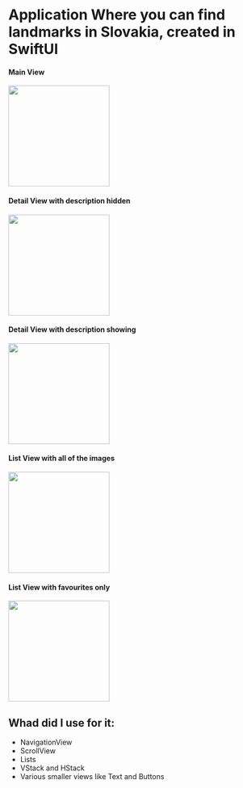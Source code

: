<h1>Application Where you can find landmarks in Slovakia, created in SwiftUI</h1>

<div>
  <h4>Main View</h4>
<img src="https://user-images.githubusercontent.com/46940455/122192417-edcbc180-ce93-11eb-827c-792678643ac7.png" width="200">

  <h4>Detail View with description hidden</h4>
<img src="https://user-images.githubusercontent.com/46940455/122192734-38e5d480-ce94-11eb-94ac-f83dbf85d5f6.png" width="200">

  <h4>Detail View with description showing</h4>
<img src="https://user-images.githubusercontent.com/46940455/122192828-4a2ee100-ce94-11eb-99cd-1f0a76b807ba.png" width="200">

  <h4>List View with all of the images</h4>
<img src="https://user-images.githubusercontent.com/46940455/122193271-a85bc400-ce94-11eb-8604-9ad88f319c04.png" width="200">

<h4>List View with favourites only</h4>
<img src="https://user-images.githubusercontent.com/46940455/122193426-c4f7fc00-ce94-11eb-9857-fcbbb3e5052b.png" width="200">
</div>

<h2>Whad did I use for it:</h2>
<ul>
  <li>NavigationView</li>
  <li>ScrollView</li>
  <li>Lists</li>
  <li>VStack and HStack</li>
  <li>Various smaller views like Text and Buttons</li>
</ul>
